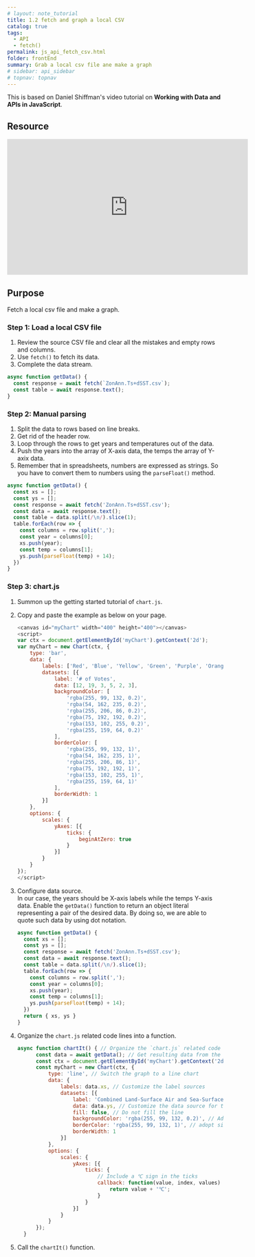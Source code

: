 ```yaml
---
# layout: note_tutorial
title: 1.2 fetch and graph a local CSV
catalog: true
tags: 
  - API
  - fetch()
permalink: js_api_fetch_csv.html
folder: frontEnd
summary: Grab a local csv file ane make a graph
# sidebar: api_sidebar
# topnav: topnav
---
```


This is based on Daniel Shiffman's video tutorial on **Working with Data and APIs in JavaScript**.

## Resource

<p><iframe width="560" height="315" src="https://www.youtube.com/embed/RfMkdvN-23o" frameborder="0" allow="accelerometer; autoplay; encrypted-media; gyroscope; picture-in-picture" allowfullscreen></iframe></p>

## Purpose

Fetch a local csv file and make a graph.


### Step 1: Load a local CSV file

1.  Review the source CSV file and clear all the mistakes and empty rows and columns.
2.  Use `fetch()` to fetch its data.
3.  Complete the data stream.

```JavaScript
async function getData() {
  const response = await fetch(`ZonAnn.Ts+dSST.csv`);
  const table = await response.text();
}
```

### Step 2: Manual parsing

1.  Split the data to rows based on line breaks.
2.  Get rid of the header row.
3.  Loop through the rows to get years and temperatures out of the data.
4.  Push the years into the array of X-axis data, the temps the array of Y-axix data.
5.  Remember that in spreadsheets, numbers are expressed as strings. So you have to convert them to numbers using the `parseFloat()` method.

```JavaScript
async function getData() {
  const xs = [];
  const ys = [];
  const response = await fetch('ZonAnn.Ts+dSST.csv');
  const data = await response.text();
  const table = data.split(/\n/).slice(1);
  table.forEach(row => {
    const columns = row.split(',');
    const year = columns[0];
    xs.push(year);
    const temp = columns[1];
    ys.push(parseFloat(temp) + 14);
  })
}
```

### Step 3: chart.js

1.  Summon up the getting started tutorial of `chart.js`.
2.  Copy and paste the example as below on your page.   
    ```JavaScript
    <canvas id="myChart" width="400" height="400"></canvas>
    <script>
    var ctx = document.getElementById('myChart').getContext('2d');
    var myChart = new Chart(ctx, {
        type: 'bar',
        data: {
            labels: ['Red', 'Blue', 'Yellow', 'Green', 'Purple', 'Orange'],
            datasets: [{
                label: '# of Votes',
                data: [12, 19, 3, 5, 2, 3],
                backgroundColor: [
                    'rgba(255, 99, 132, 0.2)',
                    'rgba(54, 162, 235, 0.2)',
                    'rgba(255, 206, 86, 0.2)',
                    'rgba(75, 192, 192, 0.2)',
                    'rgba(153, 102, 255, 0.2)',
                    'rgba(255, 159, 64, 0.2)'
                ],
                borderColor: [
                    'rgba(255, 99, 132, 1)',
                    'rgba(54, 162, 235, 1)',
                    'rgba(255, 206, 86, 1)',
                    'rgba(75, 192, 192, 1)',
                    'rgba(153, 102, 255, 1)',
                    'rgba(255, 159, 64, 1)'
                ],
                borderWidth: 1
            }]
        },
        options: {
            scales: {
                yAxes: [{
                    ticks: {
                        beginAtZero: true
                    }
                }]
            }
        }
    });
    </script>
    ```
2.  Configure data source.  
    In our case, the years should be X-axis labels while the temps Y-axis data. Enable the `getData()` function to return an object literal representing a pair of the desired data. By doing so, we are able to quote such data by using dot notation.  
    ```JavaScript
    async function getData() {
      const xs = [];
      const ys = [];
      const response = await fetch('ZonAnn.Ts+dSST.csv');
      const data = await response.text();
      const table = data.split(/\n/).slice(1);
      table.forEach(row => {
        const columns = row.split(',');
        const year = columns[0];
        xs.push(year);
        const temp = columns[1];
        ys.push(parseFloat(temp) + 14);
      })
      return { xs, ys }
    }
    ```
3.  Organize the `chart.js` related code lines into a function.  
    ```JavaScript
    async function chartIt() { // Organize the `chart.js` related code line into a function
          const data = await getData(); // Get resulting data from the getData() function.
          const ctx = document.getElementById('myChart').getContext('2d');
          const myChart = new Chart(ctx, {
              type: 'line', // Switch the graph to a line chart
              data: {
                  labels: data.xs, // Customize the label sources
                  datasets: [{
                      label: 'Combined Land-Surface Air and Sea-Surface Water Temperature (℃)', // new name
                      data: data.ys, // Customize the data source for the Y-axis
                      fill: false, // Do not fill the line
                      backgroundColor: 'rgba(255, 99, 132, 0.2)', // Adopt single color scheme across different datasets
                      borderColor: 'rgba(255, 99, 132, 1)', // adopt single color scheme across different datasets
                      borderWidth: 1
                  }]
              },
              options: {
                  scales: {
                      yAxes: [{
                          ticks: {
                              // Include a ℃ sign in the ticks
                              callback: function(value, index, values) {
                                  return value + '℃';
                              }
                          }
                      }]
                  }
              }
          });
      }
    ```

3.   Call the `chartIt()` function.